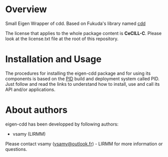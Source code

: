 
Overview
=========

Small Eigen Wrapper of cdd. Based on Fukuda's library named [cdd](https://www.inf.ethz.ch/personal/fukudak/cdd_home)

The license that applies to the whole package content is **CeCILL-C**. Please look at the license.txt file at the root of this repository.



Installation and Usage
=======================

The procedures for installing the eigen-cdd package and for using its components is based on the [PID](http://pid.lirmm.net/pid-framework/pages/install.html) build and deployment system called PID. Just follow and read the links to understand how to install, use and call its API and/or applications.

About authors
=====================

eigen-cdd has been developped by following authors: 
+ vsamy (LIRMM)

Please contact vsamy (vsamy@outlook.fr) - LIRMM for more information or questions.




